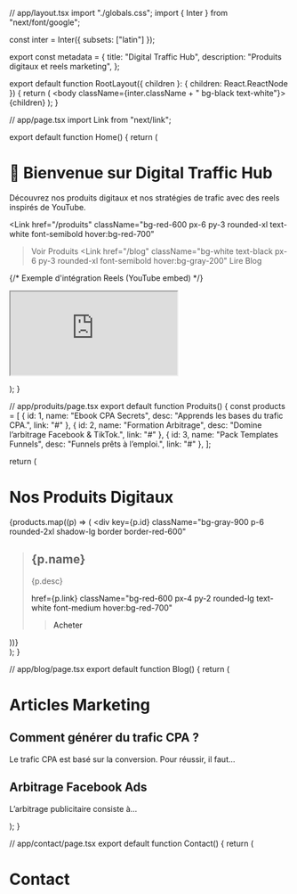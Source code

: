 
// app/layout.tsx import "./globals.css"; import { Inter } from "next/font/google";

const inter = Inter({ subsets: ["latin"] });

export const metadata = { title: "Digital Traffic Hub", description: "Produits digitaux et reels marketing", };

export default function RootLayout({ children }: { children: React.ReactNode }) { return ( <html lang="fr"> <body className={inter.className + " bg-black text-white"}>{children}</body> </html> ); }

// app/page.tsx import Link from "next/link";

export default function Home() { return ( <main className="flex flex-col items-center justify-center min-h-screen text-center p-8"> <h1 className="text-4xl font-bold text-red-600 mb-4"> 🚀 Bienvenue sur Digital Traffic Hub </h1> <p className="text-lg text-gray-300 max-w-2xl mb-6"> Découvrez nos produits digitaux et nos stratégies de trafic avec des reels inspirés de YouTube. </p> <div className="flex gap-4"> <Link
href="/produits"
className="bg-red-600 px-6 py-3 rounded-xl text-white font-semibold hover:bg-red-700"
> Voir Produits </Link> <Link
href="/blog"
className="bg-white text-black px-6 py-3 rounded-xl font-semibold hover:bg-gray-200"
> Lire Blog </Link> </div>

{/* Exemple d'intégration Reels (YouTube embed) */}
  <div className="mt-10 w-full max-w-xl">
    <iframe
      className="w-full aspect-video rounded-xl shadow-lg"
      src="https://www.youtube.com/embed/dQw4w9WgXcQ"
      title="YouTube video"
      allow="accelerometer; autoplay; clipboard-write; encrypted-media; gyroscope; picture-in-picture"
      allowFullScreen
    ></iframe>
  </div>
</main>

); }

// app/produits/page.tsx export default function Produits() { const products = [ { id: 1, name: "Ebook CPA Secrets", desc: "Apprends les bases du trafic CPA.", link: "#" }, { id: 2, name: "Formation Arbitrage", desc: "Domine l’arbitrage Facebook & TikTok.", link: "#" }, { id: 3, name: "Pack Templates Funnels", desc: "Funnels prêts à l’emploi.", link: "#" }, ];

return ( <main className="p-8 text-center"> <h1 className="text-3xl font-bold text-red-600 mb-6">Nos Produits Digitaux</h1> <div className="grid md:grid-cols-3 gap-6"> {products.map((p) => ( <div
key={p.id}
className="bg-gray-900 p-6 rounded-2xl shadow-lg border border-red-600"
> <h2 className="text-xl font-semibold mb-2">{p.name}</h2> <p className="text-gray-400 mb-4">{p.desc}</p> <a
href={p.link}
className="bg-red-600 px-4 py-2 rounded-lg text-white font-medium hover:bg-red-700"
> Acheter </a> </div> ))} </div> </main> ); }

// app/blog/page.tsx export default function Blog() { return ( <main className="p-8 max-w-3xl mx-auto"> <h1 className="text-3xl font-bold text-red-600 mb-6">Articles Marketing</h1> <article className="mb-6"> <h2 className="text-xl font-semibold mb-2">Comment générer du trafic CPA ?</h2> <p className="text-gray-300"> Le trafic CPA est basé sur la conversion. Pour réussir, il faut... </p> </article> <article> <h2 className="text-xl font-semibold mb-2">Arbitrage Facebook Ads</h2> <p className="text-gray-300">L’arbitrage publicitaire consiste à...</p> </article> </main> ); }

// app/contact/page.tsx export default function Contact() { return ( <main className="p-8 text-center"> <h1 className="text-3xl font-bold text-red-600 mb-6">Contact</h1>

